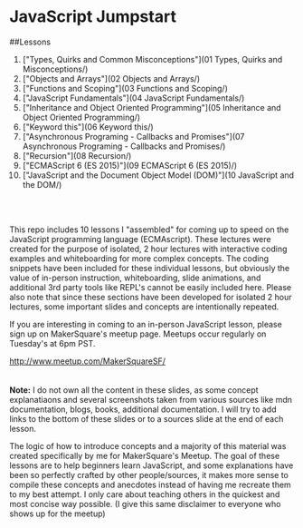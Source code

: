 # JavaScript Jumpstart


##Lessons

1. ["Types, Quirks and Common Misconceptions"](01 Types, Quirks and Misconceptions/)
2. ["Objects and Arrays"](02 Objects and Arrays/)
3. ["Functions and Scoping"](03 Functions and Scoping/)
4. ["JavaScript Fundamentals"](04 JavaScript Fundamentals/)
5. ["Inheritance and Object Oriented Programming"](05 Inheritance and Object Oriented Programming/)
6. ["Keyword this"](06 Keyword this/)
7. ["Asynchronous Programing - Callbacks and Promises"](07 Asynchronous Programing - Callbacks and Promises/)
8. ["Recursion"](08 Recursion/)
9. ["ECMAScript 6 (ES 2015)"](09 ECMAScript 6 (ES 2015)/)
10. ["JavaScript and the Document Object Model (DOM)"](10 JavaScript and the DOM/)
<br/>
<br/>

This repo includes 10 lessons I "assembled" for coming up to speed on the JavaScript programming language (ECMAscript). These lectures were created for the purpose of isolated, 2 hour lectures with interactive coding examples and whiteboarding for more complex concepts. The coding snippets have been included for these individual lessons, but obviously the value of in-person instruction, whiteboarding, slide animations, and additional 3rd party tools like REPL's cannot be easily included here. Please also note that since these sections have been developed for isolated 2 hour lectures, some important slides and concepts are intentionally repeated.

If you are interesting in coming to an in-person JavaScript lesson, please sign up on MakerSquare's meetup page. Meetups occur regularly on Tuesday's at 6pm PST.

http://www.meetup.com/MakerSquareSF/
<br>
<br>
<br>
**Note:** I do not own all the content in these slides, as some concept explanatiaons and several screenshots taken from various sources like mdn documentation, blogs, books, additional documentation. I will try to add links to the bottom of these slides or to a sources slide at the end of each lesson.

The logic of how to introduce concepts and a majority of this material was created specifically by me for MakerSquare's Meetup. The goal of these lessons are to help beginners learn JavaScript, and some explanations have been so perfectly crafted by other people/sources, it makes more sense to compile these concepts and anecdotes instead of having me recreate them to my best attempt. I only care about teaching others in the quickest and most concise way possible. (I give this same disclaimer to everyone who shows up for the meetup)
